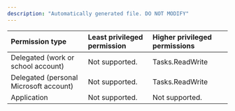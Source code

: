```yaml
---
description: "Automatically generated file. DO NOT MODIFY"
---
```


|Permission type|Least privileged permission|Higher privileged permissions|
|:---|:---|:---|
|Delegated (work or school account)|Not supported.|Tasks.ReadWrite|
|Delegated (personal Microsoft account)|Not supported.|Tasks.ReadWrite|
|Application|Not supported.|Not supported.|

